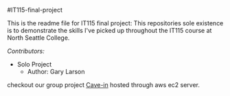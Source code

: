 #IT115-final-project

This is the readme file for IT115 final project:
  This repositories sole existence is to demonstrate the skills I've picked up throughout the IT115 course at North Seattle College.

*Contributors:*
* Solo Project
  * Author: Gary Larson

checkout our group project  [Cave-in](http://3.143.58.19/index.html) hosted through aws ec2 server.
